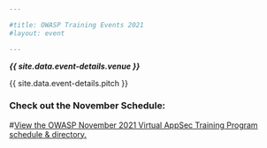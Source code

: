 ```yaml
---

#title: OWASP Training Events 2021
#layout: event

---
```


<!-- rebuild 13 -->

***{{ site.data.event-details.venue }}***

{{ site.data.event-details.pitch }}

### Check out the November Schedule:

#<a id="sched-embed" href="//owasp2021mayvirtualappsectr.sched.com/" data-sched-sidebar="no">View the OWASP November 2021 Virtual AppSec Training Program schedule &amp; directory.</a><script type="text/javascript" src="//owasp2021mayvirtualappsectr.sched.com/js/embed.js"></script>
